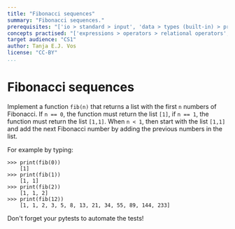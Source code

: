 ```yaml
---
title: "Fibonacci sequences"
summary: "Fibonacci sequences."
prerequisites: "['io > standard > input', 'data > types (built-in) > primitive > numeric', 'imperative programming > variables > variable declaration', 'imperative programming > variables > assignment']"
concepts practised: "['expressions > operators > relational operators', 'expressions > operators > arithmetic operators', 'control flow > loops', 'control flow > conditionals', 'data > types (built-in) > composite > sequences > lists']"
target audience: "CS1"
author: Tanja E.J. Vos
license: "CC-BY"
...
```


# Fibonacci sequences

Implement a function `fib(n)` that returns a list with the first `n` numbers of Fibonacci. If `n == 0`, the function must return the list `[1]`, if `n == 1`, the function must return the list `[1,1]`. When `n < 1`, then start with the list `[1,1]` and add the next Fibonacci number by adding the previous numbers in the list.

For example by typing:

```small
>>> print(fib(0))
    [1]
>>> print(fib(1))
    [1, 1]
>>> print(fib(2))
    [1, 1, 2]
>>> print(fib(12))
    [1, 1, 2, 3, 5, 8, 13, 21, 34, 55, 89, 144, 233]
```

Don't forget your pytests to automate the tests!
